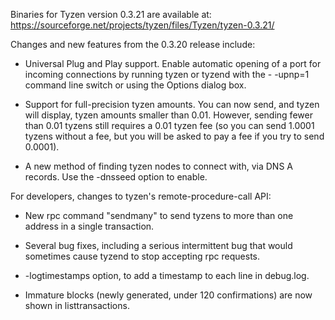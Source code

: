 Binaries for Tyzen version 0.3.21 are available at:
  https://sourceforge.net/projects/tyzen/files/Tyzen/tyzen-0.3.21/

Changes and new features from the 0.3.20 release include:

* Universal Plug and Play support.  Enable automatic opening of a port for incoming connections by running tyzen or tyzend with the - -upnp=1 command line switch or using the Options dialog box.

* Support for full-precision tyzen amounts.  You can now send, and tyzen will display, tyzen amounts smaller than 0.01.  However, sending fewer than 0.01 tyzens still requires a 0.01 tyzen fee (so you can send 1.0001 tyzens without a fee, but you will be asked to pay a fee if you try to send 0.0001).

* A new method of finding tyzen nodes to connect with, via DNS A records. Use the -dnsseed option to enable.

For developers, changes to tyzen's remote-procedure-call API:

* New rpc command "sendmany" to send tyzens to more than one address in a single transaction.

* Several bug fixes, including a serious intermittent bug that would sometimes cause tyzend to stop accepting rpc requests. 

* -logtimestamps option, to add a timestamp to each line in debug.log.

* Immature blocks (newly generated, under 120 confirmations) are now shown in listtransactions.
